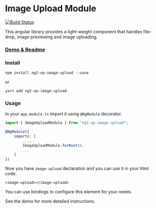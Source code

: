 # Image Upload Module
[![Build Status](https://travis-ci.org/aberezkin/ng2-image-upload.svg?branch=master)](https://travis-ci.org/aberezkin/ng2-image-upload)

This angular library provides a light-weight component that handles file-drop, image previewing and image uploading.

### [Demo & Readme](https://aberezkin.github.io/ng2-image-upload/)

### Install

````
npm install ng2-op-image-upload --save
````

or

````
yarn add ng2-op-image-upload
````

### Usage

In your `app.module.ts` import it using `@NgModule` decorator.
  
````typescript
import { ImageUploadModule } from "ng2-op-image-upload";

@NgModule({
    imports: [
        ...,
        ImageUploadModule.forRoot(),
        ...
    ]
})
````

Now you have `image-upload` declaration and you can use it in your html code.

`<image-upload></image-upload>`

You can use bindings to configure this element for your needs.

See the demo for more detailed instructions.
